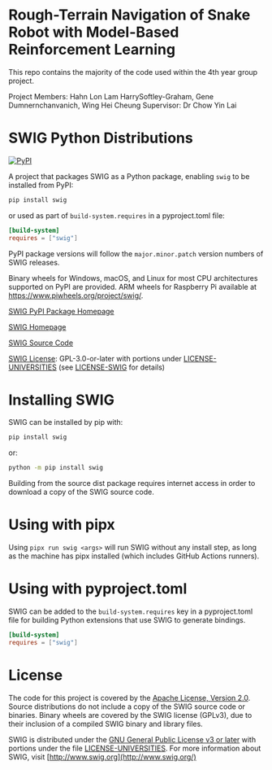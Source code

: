 Rough-Terrain Navigation of Snake Robot with Model-Based Reinforcement Learning
=========================

This repo contains the majority of the code used within the 4th year group project.

Project Members: Hahn Lon Lam HarrySoftley-Graham, Gene Dumnernchanvanich, Wing Hei Cheung
Supervisor: Dr Chow Yin Lai



SWIG Python Distributions
=========================

[![PyPI](https://img.shields.io/pypi/v/swig.svg)](https://pypi.org/project/swig)

A project that packages SWIG as a Python package, enabling `swig` to be installed from PyPI:

```sh
pip install swig
```

or used as part of `build-system.requires` in a pyproject.toml file:

```toml
[build-system]
requires = ["swig"]
```

PyPI package versions will follow the `major.minor.patch` version numbers of SWIG releases.

Binary wheels for Windows, macOS, and Linux for most CPU architectures supported on PyPI are provided. ARM wheels for Raspberry Pi available at https://www.piwheels.org/project/swig/.

[SWIG PyPI Package Homepage](https://github.com/nightlark/swig-pypi)

[SWIG Homepage](http://www.swig.org/)

[SWIG Source Code](https://github.com/swig/swig/)

[SWIG License](https://github.com/swig/swig/blob/master/LICENSE): GPL-3.0-or-later with portions under [LICENSE-UNIVERSITIES](https://github.com/nightlark/swig-pypi/blob/main/LICENSE-UNIVERSITIES) (see [LICENSE-SWIG](https://github.com/nightlark/swig-pypi/blob/main/LICENSE-SWIG) for details)

Installing SWIG
===============

SWIG can be installed by pip with:

```sh
pip install swig
```

or:

```sh
python -m pip install swig
```

Building from the source dist package requires internet access in order to download a copy of the SWIG source code.

Using with pipx
===============

Using `pipx run swig <args>` will run SWIG without any install step, as long as the machine has pipx installed (which includes GitHub Actions runners).

Using with pyproject.toml
=========================

SWIG can be added to the `build-system.requires` key in a pyproject.toml file for building Python extensions that use SWIG to generate bindings.

```toml
[build-system]
requires = ["swig"]
```

License
=======

The code for this project is covered by the [Apache License, Version 2.0](http://www.apache.org/licenses/LICENSE-2.0). Source distributions do not include a copy of the SWIG source code or binaries. Binary wheels are covered by the SWIG license (GPLv3), due to their inclusion of a compiled SWIG binary and library files.

SWIG is distributed under the [GNU General Public License v3 or later](https://github.com/swig/swig/blob/master/LICENSE) with portions under the file [LICENSE-UNIVERSITIES](https://github.com/swig/swig/blob/master/LICENSE-UNIVERSITIES). For more information about SWIG, visit [http://www.swig.org](http://www.swig.org/)
